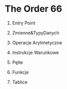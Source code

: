 # The Order 66

1. Entry Point

2. Zmienne&TypyDanych

3. Operacje Arytmetyczne

4. Instrukcje Warunkowe

5. Pętle

6. Funkcje

7. Tablice
